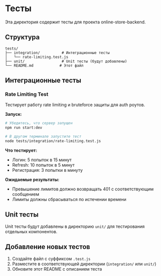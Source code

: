 # Тесты

Эта директория содержит тесты для проекта online-store-backend.

## Структура

```
tests/
├── integration/          # Интеграционные тесты
│   └── rate-limiting.test.js
├── unit/                 # Unit тесты (будут добавлены)
└── README.md            # Этот файл
```

## Интеграционные тесты

### Rate Limiting Test

Тестирует работу rate limiting и bruteforce защиты для auth роутов.

**Запуск:**
```bash
# Убедитесь, что сервер запущен
npm run start:dev

# В другом терминале запустите тест
node tests/integration/rate-limiting.test.js
```

**Что тестирует:**
- Логин: 5 попыток в 15 минут
- Refresh: 10 попыток в 5 минут  
- Регистрация: 3 попытки в минуту

**Ожидаемые результаты:**
- Превышение лимитов должно возвращать 401 с соответствующим сообщением
- Лимиты должны сбрасываться по истечении времени

## Unit тесты

Unit тесты будут добавлены в директорию `unit/` для тестирования отдельных компонентов.

## Добавление новых тестов

1. Создайте файл с суффиксом `.test.js`
2. Разместите в соответствующей директории (`integration/` или `unit/`)
3. Обновите этот README с описанием теста
